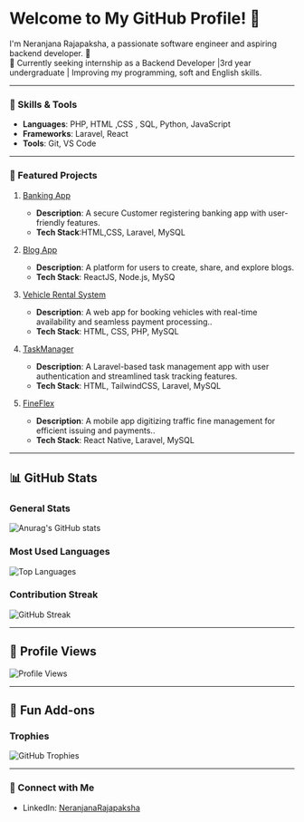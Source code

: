 # Welcome to My GitHub Profile! 👋

I'm Neranjana Rajapaksha, a passionate software engineer and aspiring backend developer. 🚀  
🌟 Currently seeking internship as a Backend Developer |3rd year undergraduate | Improving my programming, soft and English skills.  

---

### 🚀 Skills & Tools
- **Languages**: PHP, HTML ,CSS , SQL, Python, JavaScript
- **Frameworks**: Laravel, React
- **Tools**: Git, VS Code

---

### 🌟 Featured Projects
1. [Banking App](https://github.com/SNeranjanaRajapaksha/Banking_System.git)  
   - **Description**: A secure Customer registering banking app with user-friendly features.
   - **Tech Stack**:HTML,CSS, Laravel, MySQL
   
2. [Blog App](https://github.com/SNeranjanaRajapaksha/BlogApp.git)  
   - **Description**: A platform for users to create, share, and explore blogs.
   - **Tech Stack**: ReactJS, Node.js, MySQ

3. [Vehicle Rental System](https://github.com/SNeranjanaRajapaksha/RentalApp.git)  
   - **Description**:  A web app for booking vehicles with real-time availability and seamless payment processing..
   - **Tech Stack**: HTML, CSS, PHP, MySQL

4. [TaskManager](https://github.com/SNeranjanaRajapaksha/TaskApp.git)  
   - **Description**:  A Laravel-based task management app with user authentication and streamlined task tracking features.
   - **Tech Stack**: HTML, TailwindCSS, Laravel, MySQL

5. [FineFlex](https://github.com/Nipuni102/Fineflex.git)  
   - **Description**: A mobile app digitizing traffic fine management for efficient issuing and payments..
   - **Tech Stack**: React Native, Laravel, MySQL


---

## 📊 GitHub Stats

### General Stats
![Anurag's GitHub stats](https://github-readme-stats.vercel.app/api?username=SNeranjanaRajapaksha&show_icons=true&theme=radical)

### Most Used Languages
![Top Languages](https://github-readme-stats.vercel.app/api/top-langs/?username=SNeranjanaRajapaksha&layout=compact&theme=radical)

### Contribution Streak
![GitHub Streak](https://github-readme-streak-stats.herokuapp.com/?user=SNeranjanaRajapaksha&theme=radical)

---

## 🌟 Profile Views
![Profile Views](https://komarev.com/ghpvc/?username=SNeranjanaRajapaksha&style=flat-square&color=blue)

---

## 🚀 Fun Add-ons

### Trophies
![GitHub Trophies](https://github-profile-trophy.vercel.app/?username=SNeranjanaRajapaksha&theme=radical&no-frame=true)

---

### 🔗 Connect with Me
- LinkedIn: [ NeranjanaRajapaksha ](https://linkedin.com/in/SNeranjanaRajapaksha)








